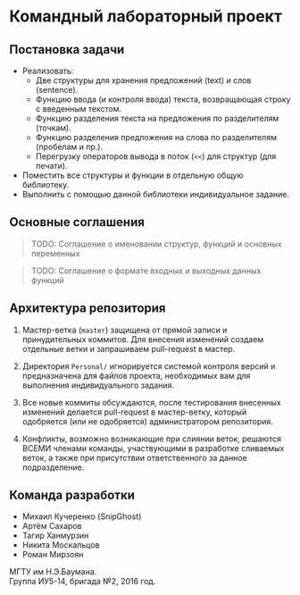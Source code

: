 # Командный лабораторный проект #

## Постановка задачи ##

- Реализовать:  
  - Две структуры для хранения предложений (text) и слов (sentence).  
  - Функцию ввода (и контроля ввода) текста, возвращающая строку с введенным текстом.
  - Функцию разделения текста на предложения по разделителям (точкам).  
  - Функцию разделения предложения на слова по разделителям (пробелам и пр.).  
  - Перегрузку операторов вывода в поток (`<<`) для структур (для печати).  
- Поместить все структуры и функции в отдельную общую библиотеку.  
- Выполнить с помощью данной библиотеки индивидуальное задание.  

[wiki-post]: <https://github.com/MATNR/HomeWork/wiki/Постановка-задачи>

## Основные соглашения ##

> TODO: Соглашение о именовании структур, функций и основных переменных  
  
> TODO: Соглашение о формате входных и выходных данных функций   


## Архитектура репозитория ##

1. Мастер-ветка (`master`) защищена от прямой записи и принудительных коммитов. Для внесения изменений создаем отдельные ветки и запрашиваем pull-request в мастер.

2. Директория `Personal/` игнорируется системой контроля версий и предназначена для файлов проекта, необходимых вам для выполнения индивидуального задания.

3. Все новые коммиты обсуждаются, после тестирования внесенных изменений делается pull-request в мастер-ветку, который одобряется (или не одобряется) администратором репозитория.

4. Конфликты, возможно возникающие при слиянии веток, решаются ВСЕМИ членами команды, участвующими в разработке сливаемых веток, а также при присутствии ответственного за данное подразделение.


## Команда разработки ##

- Михаил Кучеренко (SnipGhost)
- Артём Сахаров
- Тагир Ханмурзин
- Никита Москальцов
- Роман Мирзоян

МГТУ им Н.Э.Баумана.  
Группа ИУ5-14, бригада №2, 2016 год.
